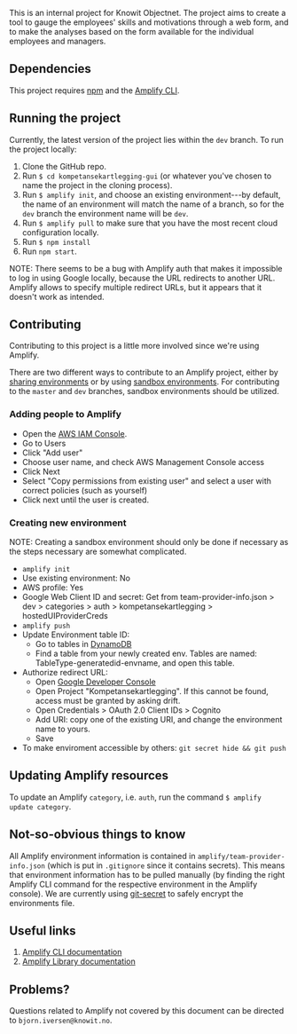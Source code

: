 This is an internal project for Knowit Objectnet. The project aims to create a tool to gauge the employees' skills and motivations through a web form, and to make the analyses based on the form available for the individual employees and managers. 

## Dependencies

This project requires [npm](https://www.npmjs.com/get-npm) and the [Amplify CLI](https://docs.amplify.aws/cli/start/install). 

## Running the project

Currently, the latest version of the project lies within the `dev` branch. To run the project locally:
1. Clone the GitHub repo.
2. Run `$ cd kompetansekartlegging-gui` (or whatever you've chosen to name the project in the cloning process).
3. Run `$ amplify init`, and choose an existing environment---by default, the name of an environment will match the name of a branch, so for the `dev` branch the environment name will be `dev`.
4. Run `$ amplify pull` to make sure that you have the most recent cloud configuration locally. 
5. Run `$ npm install`
6. Run `npm start`. 

NOTE: There seems to be a bug with Amplify auth that makes it impossible to log in using Google locally, because the URL redirects to another URL. Amplify allows to specify multiple redirect URLs, but it appears that it doesn't work as intended. 

## Contributing

Contributing to this project is a little more involved since we're using Amplify. 

There are two different ways to contribute to an Amplify project, either by [sharing environments](https://docs.amplify.aws/cli/teams/shared) or by using [sandbox environments](https://docs.amplify.aws/cli/teams/sandbox). For contributing to the `master` and `dev` branches, sandbox environments should be utilized.

### Adding people to Amplify

- Open the [AWS IAM Console](https://console.aws.amazon.com/iam/home?region=eu-central-1#/home).
- Go to Users
- Click "Add user"
- Choose user name, and check AWS Management Console access
- Click Next
- Select "Copy permissions from existing user" and select a user with correct policies (such as yourself)
- Click next until the user is created.

### Creating new environment

NOTE: Creating a sandbox environment should only be done if necessary as the steps necessary are somewhat complicated.

- `amplify init`
- Use existing environment: No
- AWS profile: Yes
- Google Web Client ID and secret: Get from team-provider-info.json > dev > categories > auth > kompetansekartlegging > hostedUIProviderCreds
- `amplify push`
- Update Environment table ID:
	- Go to tables in [DynamoDB](https://eu-central-1.console.aws.amazon.com/dynamodb/home?region=eu-central-1#tables)
	- Find a table from your newly created env. Tables are named: TableType-generatedid-envname, and open this table.
- Authorize redirect URL:
	- Open [Google Developer Console](https://console.developers.google.com/)
	- Open Project "Kompetansekartlegging". If this cannot be found, access must be granted by asking drift.
	- Open Credentials > OAuth 2.0 Client IDs > Cognito
	- Add URI: copy one of the existing URI, and change the environment name to yours.
	- Save
- To make enviroment accessible by others: `git secret hide && git push`

## Updating Amplify resources

To update an Amplify `category`, i.e. `auth`, run the command `$ amplify update category`. 

## Not-so-obvious things to know

All Amplify environment information is contained in `amplify/team-provider-info.json` (which is put in `.gitignore` since it contains secrets). This means that environment information has to be pulled manually (by finding the right Amplify CLI command for the respective environment in the Amplify console). We are currently using [git-secret](https://git-secret.io/#using-gpg) to safely encrypt the environments file.

## Useful links

1. [Amplify CLI documentation](https://docs.amplify.aws/cli)
1. [Amplify Library documentation](https://docs.amplify.aws/lib/q/platform/js)

## Problems?
Questions related to Amplify not covered by this document can be directed to `bjorn.iversen@knowit.no`. 

